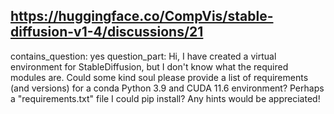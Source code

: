 ## https://huggingface.co/CompVis/stable-diffusion-v1-4/discussions/21

contains_question: yes
question_part: Hi, I have created a virtual environment for StableDiffusion, but I don't know what the required modules are. Could some kind soul please provide a list of requirements (and versions) for a conda Python 3.9 and CUDA 11.6 environment? Perhaps a "requirements.txt" file I could pip install? Any hints would be appreciated!